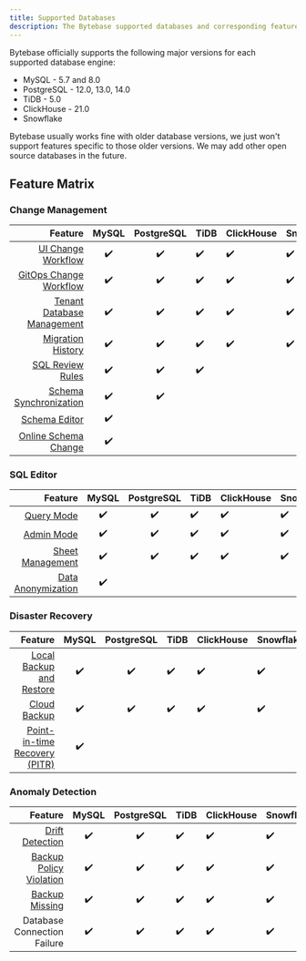 ```yaml
---
title: Supported Databases
description: The Bytebase supported databases and corresponding feature matrix
---
```


Bytebase officially supports the following major versions for each supported database engine:

- MySQL - 5.7 and 8.0
- PostgreSQL - 12.0, 13.0, 14.0
- TiDB - 5.0
- ClickHouse - 21.0
- Snowflake

Bytebase usually works fine with older database versions, we just won't support features specific to those older versions. We may add other open source databases in the future.

## Feature Matrix

### Change Management

|                                                                         Feature | MySQL | PostgreSQL | TiDB | ClickHouse | Snowflake |
| ------------------------------------------------------------------------------: | :---: | :--------: | ---- | ---------- | --------- |
|            [UI Change Workflow](/docs/change-database/change-workflow/overview) |  ✔️   |     ✔️     | ✔️   | ✔️         | ✔️        |
|                        [GitOps Change Workflow](/docs/vcs-integration/overview) |  ✔️   |     ✔️     | ✔️   | ✔️         | ✔️        |
|         [Tenant Database Management](/docs/tenant-database-management/overview) |  ✔️   |     ✔️     | ✔️   | ✔️         | ✔️        |
|                    [Migration History](/docs/change-database/migration-history) |  ✔️   |     ✔️     | ✔️   | ✔️         | ✔️        |
|                      [SQL Review Rules](/docs/sql-review/review-rules/overview) |  ✔️   |     ✔️     | ✔️   |            |           |
|              [Schema Synchronization](/docs/change-database/synchronize-schema) |  ✔️   |     ✔️     |      |            |           |
|                            [Schema Editor](/docs/change-database/schema-editor) |  ✔️   |            |      |            |           |
| [Online Schema Change](/docs/change-database/online-schema-migration-for-mysql) |  ✔️   |            |      |            |           |

### SQL Editor

|                                                 Feature | MySQL | PostgreSQL | TiDB | ClickHouse | Snowflake |
| ------------------------------------------------------: | :---: | :--------: | ---- | ---------- | --------- |
|              [Query Mode](/docs/sql-editor/run-queries) |  ✔️   |     ✔️     | ✔️   | ✔️         | ✔️        |
|               [Admin Mode](/docs/sql-editor/admin-mode) |  ✔️   |     ✔️     | ✔️   | ✔️         | ✔️        |
| [Sheet Management](/docs/sql-editor/manage-sql-scripts) |  ✔️   |     ✔️     | ✔️   | ✔️         | ✔️        |
|   [Data Anonymization](/docs/sql-editor/anonymize-data) |  ✔️   |            |      |            |           |

### Disaster Recovery

|                                                                                   Feature | MySQL | PostgreSQL | TiDB | ClickHouse | Snowflake |
| ----------------------------------------------------------------------------------------: | :---: | :--------: | ---- | ---------- | --------- |
|      [Local Backup and Restore](/docs/disaster-recovery/backup-restore-database/overview) |  ✔️   |     ✔️     | ✔️   | ✔️         | ✔️        |
|              [Cloud Backup](/docs/disaster-recovery/backup-restore-database/cloud-backup) |  ✔️   |     ✔️     | ✔️   | ✔️         | ✔️        |
| [Point-in-time Recovery (PITR)](/docs/disaster-recovery/point-in-time-recovery-for-mysql) |  ✔️   |            |      |            |           |

### Anomaly Detection

|                                                                                   Feature | MySQL | PostgreSQL | TiDB | ClickHouse | Snowflake |
| ----------------------------------------------------------------------------------------: | :---: | :--------: | ---- | ---------- | --------- |
|                                [Drift Detection](/docs/anomaly-detection/drift-detection) |  ✔️   |     ✔️     | ✔️   | ✔️         | ✔️        |
| [Backup Policy Violation](/docs/administration/environment-policy/backup-schedule-policy) |  ✔️   |     ✔️     | ✔️   | ✔️         | ✔️        |
|                  [Backup Missing](/docs/disaster-recovery/backup-restore-database/backup) |  ✔️   |     ✔️     | ✔️   | ✔️         | ✔️        |
|                                                               Database Connection Failure |  ✔️   |     ✔️     | ✔️   | ✔️         | ✔️        |
